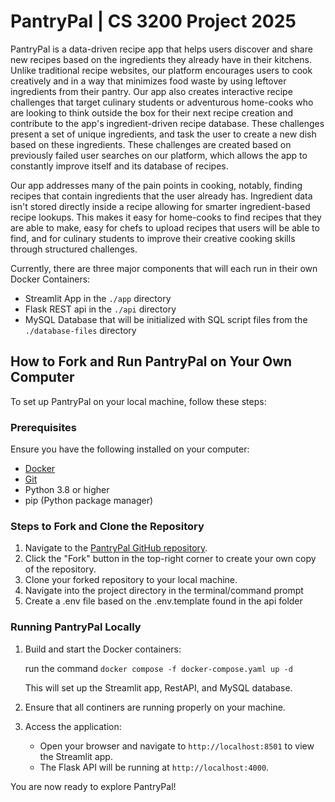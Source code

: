 # PantryPal | CS 3200 Project 2025

PantryPal is a data-driven recipe app that helps users discover and share new recipes based
on the ingredients they already have in their kitchens. Unlike traditional recipe websites, our platform
encourages users to cook creatively and in a way that minimizes food waste by using leftover ingredients
from their pantry. Our app also creates interactive recipe challenges that target culinary students
or adventurous home-cooks who are looking to think outside the box for their next recipe creation
and contribute to the app's ingredient-driven recipe database. These challenges present a set of
unique ingredients, and task the user to create a new dish based on these ingredients. These
challenges are created based on previously failed user searches on our platform, which allows
the app to constantly improve itself and its database of recipes.

Our app addresses many of the pain points in cooking, notably, finding recipes that contain ingredients
that the user already has. Ingredient data isn't stored directly inside a recipe allowing for smarter
ingredient-based recipe lookups. This makes it easy for home-cooks to find recipes that they are able
to make, easy for chefs to upload recipes that users will be able to find, and for culinary students
to improve their creative cooking skills through structured challenges.

Currently, there are three major components that will each run in their own Docker Containers:

- Streamlit App in the `./app` directory
- Flask REST api in the `./api` directory
- MySQL Database that will be initialized with SQL script files from the `./database-files` directory

## How to Fork and Run PantryPal on Your Own Computer

To set up PantryPal on your local machine, follow these steps:

### Prerequisites

Ensure you have the following installed on your computer:

- [Docker](https://www.docker.com/)
- [Git](https://git-scm.com/)
- Python 3.8 or higher
- pip (Python package manager)

### Steps to Fork and Clone the Repository

1. Navigate to the [PantryPal GitHub repository](https://github.com/Nate-13/PantryPal).
2. Click the "Fork" button in the top-right corner to create your own copy of the repository.
3. Clone your forked repository to your local machine.
4. Navigate into the project directory in the terminal/command prompt
5. Create a .env file based on the .env.template found in the api folder

### Running PantryPal Locally

1. Build and start the Docker containers:

   run the command `docker compose -f docker-compose.yaml up -d`

   This will set up the Streamlit app, RestAPI, and MySQL database.

2. Ensure that all continers are running properly on your machine.

3. Access the application:
   - Open your browser and navigate to `http://localhost:8501` to view the Streamlit app.
   - The Flask API will be running at `http://localhost:4000`.

You are now ready to explore PantryPal!
